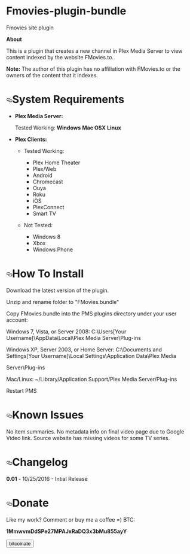 # Fmovies-plugin-bundle


Fmovies site plugin


<b>About</b>

<p>This is a plugin that creates a new channel in Plex Media Server to view content indexed by the website FMovies.to.</p>

<p><strong>Note:</strong> The author of this plugin has no affiliation with FMovies.to or the owners of the content that it indexes.</p>

<h1><a id="user-content-system-requirements" class="anchor" href="#system-requirements" aria-hidden="true"><svg aria-hidden="true" class="octicon octicon-link" height="16" version="1.1" viewBox="0 0 16 16" width="16"><path d="M4 9h1v1H4c-1.5 0-3-1.69-3-3.5S2.55 3 4 3h4c1.45 0 3 1.69 3 3.5 0 1.41-.91 2.72-2 3.25V8.59c.58-.45 1-1.27 1-2.09C10 5.22 8.98 4 8 4H4c-.98 0-2 1.22-2 2.5S3 9 4 9zm9-3h-1v1h1c1 0 2 1.22 2 2.5S13.98 12 13 12H9c-.98 0-2-1.22-2-2.5 0-.83.42-1.64 1-2.09V6.25c-1.09.53-2 1.84-2 3.25C6 11.31 7.55 13 9 13h4c1.45 0 3-1.69 3-3.5S14.5 6 13 6z"></path></svg></a>System Requirements</h1>

<ul>
<li><p><strong>Plex Media Server:</strong></p>

Tested Working:
<b>Windows</b>
<b>Mac OSX</b>
<b>Linux</b>

<li><p><strong>Plex Clients:</strong></p>

<ul>
<li><p>Tested Working:</p>

<ul>
<li>Plex Home Theater</li>
<li>Plex/Web</li>
<li>Android</li>
<li>Chromecast</li>
<li>Ouya</li>
<li>Roku</li>
<li>iOS</li>
<li>PlexConnect</li>
<li>Smart TV</li>
</ul></li>

<li><p>Not Tested:</p>

<ul>
<li>Windows 8</li>
<li>Xbox</li>
<li>Windows Phone</li>
</ul></li>
</ul></li>
</ul>

<h1><a id="user-content-how-to-install" class="anchor" href="#how-to-install" aria-hidden="true"><svg aria-hidden="true" class="octicon octicon-link" height="16" version="1.1" viewBox="0 0 16 16" width="16"><path d="M4 9h1v1H4c-1.5 0-3-1.69-3-3.5S2.55 3 4 3h4c1.45 0 3 1.69 3 3.5 0 1.41-.91 2.72-2 3.25V8.59c.58-.45 1-1.27 1-2.09C10 5.22 8.98 4 8 4H4c-.98 0-2 1.22-2 2.5S3 9 4 9zm9-3h-1v1h1c1 0 2 1.22 2 2.5S13.98 12 13 12H9c-.98 0-2-1.22-2-2.5 0-.83.42-1.64 1-2.09V6.25c-1.09.53-2 1.84-2 3.25C6 11.31 7.55 13 9 13h4c1.45 0 3-1.69 3-3.5S14.5 6 13 6z"></path></svg></a>How To Install</h1>

Download the latest version of the plugin.

Unzip and rename folder to "FMovies.bundle"

Copy FMovies.bundle into the PMS plugins directory under your user account:

Windows 7, Vista, or Server 2008: C:\Users[Your Username]\AppData\Local\Plex Media Server\Plug-ins



Windows XP, Server 2003, or Home Server: C:\Documents and Settings[Your Username]\Local Settings\Application Data\Plex Media



Server\Plug-ins




Mac/Linux: ~/Library/Application Support/Plex Media Server/Plug-ins




Restart PMS




<h1><a id="user-content-known-issues" class="anchor" href="#known-issues" aria-hidden="true"><svg aria-hidden="true" class="octicon octicon-link" height="16" version="1.1" viewBox="0 0 16 16" width="16"><path d="M4 9h1v1H4c-1.5 0-3-1.69-3-3.5S2.55 3 4 3h4c1.45 0 3 1.69 3 3.5 0 1.41-.91 2.72-2 3.25V8.59c.58-.45 1-1.27 1-2.09C10 5.22 8.98 4 8 4H4c-.98 0-2 1.22-2 2.5S3 9 4 9zm9-3h-1v1h1c1 0 2 1.22 2 2.5S13.98 12 13 12H9c-.98 0-2-1.22-2-2.5 0-.83.42-1.64 1-2.09V6.25c-1.09.53-2 1.84-2 3.25C6 11.31 7.55 13 9 13h4c1.45 0 3-1.69 3-3.5S14.5 6 13 6z"></path></svg></a>Known Issues</h1>




No item summaries.
No metadata info on final video page due to Google Video link.
Source website has missing videos for some TV series.


<h1><a id="user-content-changelog" class="anchor" href="#changelog" aria-hidden="true"><svg aria-hidden="true" class="octicon octicon-link" height="16" version="1.1" viewBox="0 0 16 16" width="16"><path d="M4 9h1v1H4c-1.5 0-3-1.69-3-3.5S2.55 3 4 3h4c1.45 0 3 1.69 3 3.5 0 1.41-.91 2.72-2 3.25V8.59c.58-.45 1-1.27 1-2.09C10 5.22 8.98 4 8 4H4c-.98 0-2 1.22-2 2.5S3 9 4 9zm9-3h-1v1h1c1 0 2 1.22 2 2.5S13.98 12 13 12H9c-.98 0-2-1.22-2-2.5 0-.83.42-1.64 1-2.09V6.25c-1.09.53-2 1.84-2 3.25C6 11.31 7.55 13 9 13h4c1.45 0 3-1.69 3-3.5S14.5 6 13 6z"></path></svg></a>Changelog</h1>

<p><strong>0.01</strong> - 10/25/2016 - Intial Release</p>

<h1><a id="user-content-donate" class="anchor" href="#donate" aria-hidden="true"><svg aria-hidden="true" class="octicon octicon-link" height="16" version="1.1" viewBox="0 0 16 16" width="16"><path d="M4 9h1v1H4c-1.5 0-3-1.69-3-3.5S2.55 3 4 3h4c1.45 0 3 1.69 3 3.5 0 1.41-.91 2.72-2 3.25V8.59c.58-.45 1-1.27 1-2.09C10 5.22 8.98 4 8 4H4c-.98 0-2 1.22-2 2.5S3 9 4 9zm9-3h-1v1h1c1 0 2 1.22 2 2.5S13.98 12 13 12H9c-.98 0-2-1.22-2-2.5 0-.83.42-1.64 1-2.09V6.25c-1.09.53-2 1.84-2 3.25C6 11.31 7.55 13 9 13h4c1.45 0 3-1.69 3-3.5S14.5 6 13 6z"></path></svg></a>Donate</h1>

Like my work? Comment or buy me a coffee =) BTC: <p><strong>1MmwvmDdSPe27MPAJxRaDQ3x3bMu855ayY</strong></p>
<script src=//bitcoinate.org/scripts/libraries/0.2.2.min.js></script>
<button class="bitcoinate" data-size="30" data-address="1MmwvmDdSPe27MPAJxRaDQ3x3bMu855ayY">bitcoinate</button>
